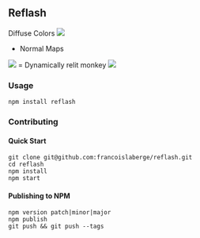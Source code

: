 ## Reflash


Diffuse Colors 
<img src="http://francoislaberge.com/reflash/texture/monkey-diffuse.png"/>
+ Normal Maps
<img src="http://francoislaberge.com/reflash/texture/monkey-normals.png"/>
= Dynamically relit monkey
<img src="http://francoislaberge.com/reflash/texture/monkey-final.png"/>

### Usage

```
npm install reflash
```

### Contributing

#### Quick Start
```
git clone git@github.com:francoislaberge/reflash.git
cd reflash
npm install
npm start
```

#### Publishing to NPM

```
npm version patch|minor|major
npm publish
git push && git push --tags
```